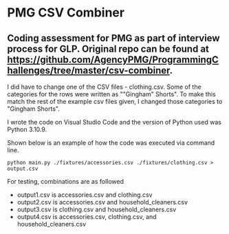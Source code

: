 # PMG CSV Combiner
## Coding assessment for PMG as part of interview process for GLP. Original repo can be found at https://github.com/AgencyPMG/ProgrammingChallenges/tree/master/csv-combiner.

I did have to change one of the CSV files - clothing.csv. Some of the categories for the rows were written as "\"Gingham\" Shorts". To make this match the rest of the example csv files given, I changed those categories to "Gingham Shorts". 

I wrote the code on Visual Studio Code and the version of Python used was Python 3.10.9. 

Shown below is an example of how the code was executed via command line.
```
python main.py ./fixtures/accessories.csv ./fixtures/clothing.csv > output.csv
```

For testing, combinations are as followed
* output1.csv is accessories.csv and clothing.csv
* output2.csv is accessories.csv and household_cleaners.csv
* output3.csv is clothing.csv and household_cleaners.csv
* output4.csv is accessories.csv, clothing.csv, and household_cleaners.csv

